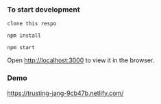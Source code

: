 ### To start development

`clone this respo`

`npm install`

`npm start`

Open [http://localhost:3000](http://localhost:3000) to view it in the browser.



### Demo
https://trusting-jang-9cb47b.netlify.com/
